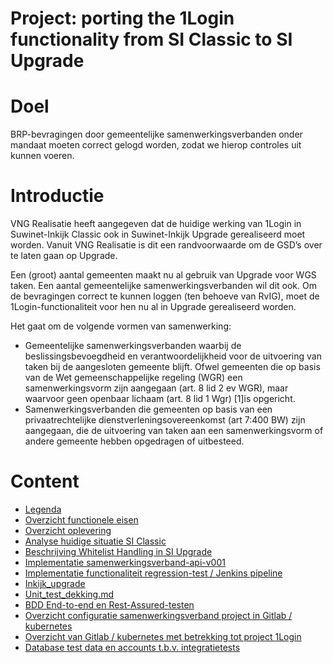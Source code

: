 # Project: porting the 1Login functionality from SI Classic to SI Upgrade

# Doel

BRP-bevragingen door gemeentelijke samenwerkingsverbanden onder mandaat 
moeten correct gelogd worden, zodat we hierop controles uit kunnen voeren.

# Introductie

VNG Realisatie heeft aangegeven dat de huidige werking van 1Login in Suwinet-Inkijk Classic ook in Suwinet-Inkijk Upgrade gerealiseerd moet worden. Vanuit VNG Realisatie is dit een randvoorwaarde om de GSD’s over te laten gaan op Upgrade.

Een (groot) aantal gemeenten maakt nu al gebruik van Upgrade voor WGS taken. Een aantal gemeentelijke samenwerkingsverbanden wil dit ook. Om de bevragingen correct te kunnen loggen (ten behoeve van RvIG), moet de 1Login-functionaliteit voor hen nu al in Upgrade gerealiseerd worden.

Het gaat om de volgende vormen van samenwerking:
- Gemeentelijke samenwerkingsverbanden waarbij de beslissingsbevoegdheid en verantwoordelijkheid voor de uitvoering van taken bij de aangesloten gemeente blijft. Ofwel gemeenten die op basis van de Wet gemeenschappelijke regeling (WGR) een samenwerkingsvorm zijn aangegaan (art. 8 lid 2 ev WGR), maar waarvoor geen openbaar lichaam (art. 8 lid 1 Wgr) [1]is opgericht.
- Samenwerkingsverbanden die gemeenten op basis van een privaatrechtelijke dienstverleningsovereenkomst (art 7:400 BW) zijn aangegaan, die de uitvoering van taken aan een samenwerkingsvorm of andere gemeente hebben opgedragen of uitbesteed.


# Content

- [Legenda](./documentatie-1Login/01_Legenda.md)
- [Overzicht functionele eisen](./documentatie-1Login/02_Overzicht_functionele_eisen.md)
- [Overzicht oplevering](./documentatie-1Login/03_Overzicht_oplevering.md)
- [Analyse huidige situatie SI Classic](./documentatie-1Login/04_Bescrijving_huidige_situatie_SI_Classic.md)
- [Beschrijving Whitelist Handling in SI Upgrade](./documentatie-1Login/05_Beschrijving_Whitelist_Handling_SI_Upgrade.md)
- [Implementatie samenwerkingsverband-api-v001](./documentatie-1Login/06_Implementatie_samenwerkingsverband_api_v001.md)
- [Implementatie functionaliteit regression-test / Jenkins pipeline](./documentatie-1Login/07_Implementatie_functionaliteit_regression_test.md)
- [Inkijk_upgrade](./documentatie-1Login/08_Inkijk_upgrade.md)
- [Unit_test_dekking.md](./documentatie-1Login/13_Unit_test_dekking.md)
- [BDD End-to-end en Rest-Assured-testen](./documentatie-1Login/09_BDD_End-to-end_testen_en_Rest-Assured-testen.md)
- [Overzicht configuratie samenwerkingsverband project in Gitlab / kubernetes](./documentatie-1Login/10_Overzicht_configuratie_gitlab_k8s_omgeving.md)
- [Overzicht van Gitlab / kubernetes met betrekking tot project 1Login](./documentatie-1Login/11_Overzicht_gitlab_k8s_omgeving.md)
- [Database test data en accounts t.b.v. integratietests](./documentatie-1Login/12_Database_test_data_tbv_integratietests.md)